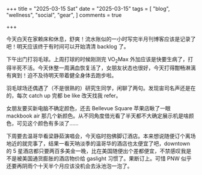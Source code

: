 +++
title = "2025-03-15 Sat"
date = "2025-03-15"
tags = [
    "blog",
    "wellness",
    "social",
    "gear",
]
comments = true

+++

今天白天在家赖床和休息，舒爽！流水账似的一小时写完半月刊博客应该是记录了吧！明天应该终于有时间可以开始清清 backlog 了。

下午出门打羽毛球。上周打球的时候刚测完 VO<sub>2</sub>Max 外加应该是快要生病了，打得半死不活。今天休整一周满血恢复活了，女朋友状态也很好，今天打得酣畅淋漓有爽到！迫不及待明天带着健全身体去跑步啦。

羽毛球场还偶遇了（不是很熟的）研究生同学，闲聊了两句。发现宙司名声还是在的，每次 catch up 完都 be like 改天找我 refer。

女朋友要买新电脑不确定颜色，还去 Bellevue Square 苹果店瞅了一眼 mackbook air 那几个新颜色。从不同角度借光看了半天都不大确定展示机是啥颜色，可见这个颜色有多淡了…… 

下周要去温哥华看梁静茹演唱会，今天临时抱佛脚订酒店。本来想说随便订个离场地近的就完事了，结果一看天呐淡季的温哥华的酒店也太便宜了吧，downtown 的 5 星酒店都只要两百多美金一晚，比在美国随便出个差都便宜，不禁感叹我是不是被美国通货膨胀的酒店物价给 gaslight 习惯了。果断订上。可惜 PNW 似乎还要再阴雨个十天半个月应该没机会去泳池泡一泡了。